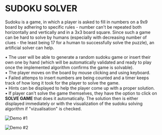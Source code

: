 # SUDOKU SOLVER
Sudoku is a game, in which a player is asked to fill in numbers on a 9x9 board by adhering to specific rules - number can't be repeated both horizontally and vertically and in a 3x3 board square. Since such a game can be hard to solve by humans 
(especially with decreasing number of clues - the least being 17 for a human to successfully solve the puzzle), an artificial solver can help.<br />

• The user will be able to generate a random sudoku game or insert their own one by hand (which will be automatically validated and ready to play once the implemented algorithm confirms the game is solvable).<br />
• The player moves on the board by mouse clicking and using keyboard.<br />
• Failed attemps to insert numbers are being counted and a timer keeps track of how long it took for the player to solve the game.<br />
• Hints can be displayed to help the player come up with a proper solution.<br />
• If player can't solve the game themselves, they have the option to click on <b>SOLVE GAME</b> that does it automatically. The solution then is either displayed immediately or with the visualization of the sudoku solving algorithm if "vizualisation" is checked.<br />

![Demo #1](/img/demo1.gif/)

![Demo #2](/img/demo2.gif/)
 
